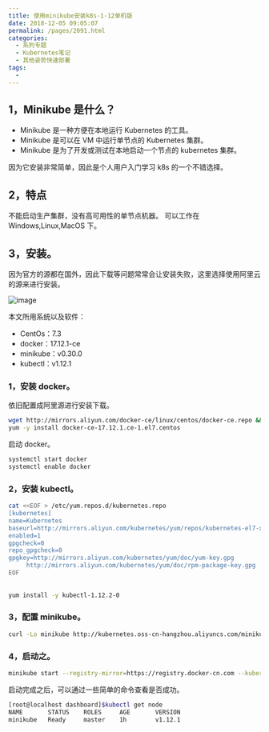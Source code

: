 ```yaml
---
title: 使用minikube安装k8s-1-12单机版
date: 2018-12-05 09:05:07
permalink: /pages/2091.html
categories:
  - 系列专题
  - Kubernetes笔记
  - 其他姿势快速部署
tags:
  - 
---
```


## 1，Minikube 是什么？



- Minikube 是一种方便在本地运行 Kubernetes 的工具。
- Minikube 是可以在 VM 中运行单节点的 Kubernetes 集群。
- Minikube 是为了开发或测试在本地启动一个节点的 kubernetes 集群。



因为它安装非常简单，因此是个人用户入门学习 k8s 的一个不错选择。



## 2，特点



不能启动生产集群，没有高可用性的单节点机器。
可以工作在 Windows,Linux,MacOS 下。



## 3，安装。



因为官方的源都在国外，因此下载等问题常常会让安装失败，这里选择使用阿里云的源来进行安装。





![image](http://t.eryajf.net/imgs/2021/09/baec88ab7eaee79c.jpg)





本文所用系统以及软件：



- CentOs：7.3
- docker：17.12.1-ce
- minikube：v0.30.0
- kubectl：v1.12.1



### 1，安装 docker。



依旧配置成阿里源进行安装下载。



```sh
wget http://mirrors.aliyun.com/docker-ce/linux/centos/docker-ce.repo && mv docker-ce.repo /etc/yum.repos.d
yum -y install docker-ce-17.12.1.ce-1.el7.centos
```



启动 docker。



```sh
systemctl start docker
systemctl enable docker
```



### 2，安装 kubectl。



```sh
cat <<EOF > /etc/yum.repos.d/kubernetes.repo
[kubernetes]
name=Kubernetes
baseurl=http://mirrors.aliyun.com/kubernetes/yum/repos/kubernetes-el7-x86_64
enabled=1
gpgcheck=0
repo_gpgcheck=0
gpgkey=http://mirrors.aliyun.com/kubernetes/yum/doc/yum-key.gpg
     http://mirrors.aliyun.com/kubernetes/yum/doc/rpm-package-key.gpg
EOF
 
 
yum install -y kubectl-1.12.2-0
```



### 3，配置 minikube。



```sh
curl -Lo minikube http://kubernetes.oss-cn-hangzhou.aliyuncs.com/minikube/releases/v0.30.0/minikube-linux-amd64 && chmod +x minikube && sudo mv minikube /usr/local/bin/
```



### 4，启动之。



```sh
minikube start --registry-mirror=https://registry.docker-cn.com --kubernetes-version v1.12.1 --vm-driver=none
```



启动完成之后，可以通过一些简单的命令查看是否成功。



```sh
[root@localhost dashboard]$kubectl get node
NAME       STATUS    ROLES     AGE       VERSION
minikube   Ready     master    1h        v1.12.1
```
